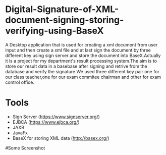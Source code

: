 # Digital-Signature-of-XML-document-signing-storing-verifying-using-BaseX
A Desktop application that is used for creating a xml document from user input and then create a xml file and at last sign the document
by three different key using sign server and store the document into BaseX.Actually it is a project for my department's result processing
system.The aim is to store our result data in a basebase after signing and retrive from the database and verify the signature.We used
three different key pair  one for our class teacher,one for our exam commitee chairman and other for exam control office.

# Tools
* Sign Server (https://www.signserver.org/)
* EJBCA (https://www.ejbca.org/)
* JAXB
* JavaFx
* BaseX for storing XML data (http://basex.org/)


#Some Screenshot 

